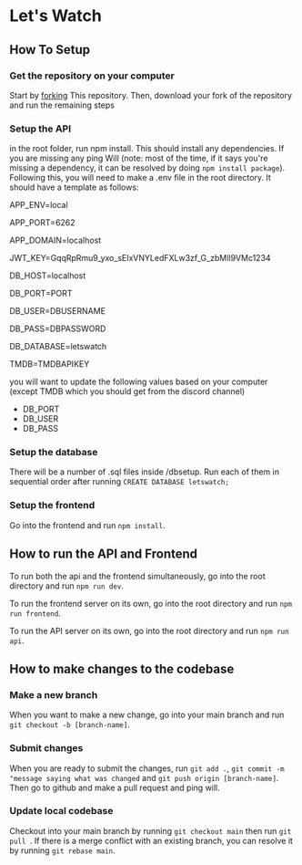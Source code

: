 # Let's Watch

## How To Setup

### Get the repository on your computer
Start by [forking](https://docs.github.com/en/get-started/quickstart/fork-a-repo) This repository. Then, download your fork of the repository and run the remaining steps

### Setup the API
in the root folder, run npm install. This should install any dependencies. If you are missing any ping Will (note: most of the time, if it says you're missing a dependency, it can be resolved by doing `npm install package`). Following this, you will need to make a .env file in the root directory. It should have a template as follows:

APP_ENV=local

APP_PORT=6262

APP_DOMAIN=localhost

JWT_KEY=GqqRpRmu9_yxo_sEIxVNYLedFXLw3zf_G_zbMIl9VMc1234

DB_HOST=localhost

DB_PORT=PORT

DB_USER=DBUSERNAME

DB_PASS=DBPASSWORD

DB_DATABASE=letswatch

TMDB=TMDBAPIKEY

you will want to update the following values based on your computer (except TMDB which you should get from the discord channel)
- DB_PORT
- DB_USER
- DB_PASS

### Setup the database
There will be a number of .sql files inside /dbsetup. Run each of them in sequential order after running `CREATE DATABASE letswatch;`

### Setup the frontend
Go into the frontend and run `npm install`. 

## How to run the API and Frontend
To run both the api and the frontend simultaneously, go into the root directory and run `npm run dev`.

To run the frontend server on its own, go into the root directory and run `npm run frontend`. 

To run the API server on its own, go into the root directory and run `npm run api`.

## How to make changes to the codebase

### Make a new branch
When you want to make a new change, go into your main branch and run `git checkout -b [branch-name]`.

### Submit changes
When you are ready to submit the changes, run `git add .`, `git commit -m "message saying what was changed` and `git push origin [branch-name]`. Then go to github and make a pull request and ping will.

### Update local codebase
Checkout into your main branch by running `git checkout main` then run `git pull `. If there is a merge conflict with an existing branch, you can resolve it by running `git rebase main`.
